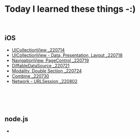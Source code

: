 # **Today I learned these things -:)**
<br>

## **iOS**
- [UICollectionView _220714](https://github.com/geniusYoo/TIL/blob/main/July%2C%202022/July%2014%2C%202022.md)
- [UICollectionView - Data, Presentation, Layout _220718](https://github.com/geniusYoo/TIL/blob/main/July%2C%202022/July%2018%2C%202022.md)
- [NavigationView, PageControl _220719](https://github.com/geniusYoo/TIL/blob/main/July%2C%202022/July%2019%2C%202022.md)
- [DiffableDataSource _220721](https://github.com/geniusYoo/TIL/blob/main/July%2C%202022/July%2021%2C%202022.md)
- [Modality, Double Section _220724](https://github.com/geniusYoo/TIL/blob/main/July%2C%202022/July%2024%2C%202022.md)
- [Combine _220730](https://github.com/geniusYoo/TIL/blob/main/July%2C%202022/July%2030%2C%202022.md)
- [Network - URLSession _220802](https://github.com/geniusYoo/TIL/blob/main/August%2C%202022/August%202%2C%202022.md)
<h1>
<br>

## **node.js**

- 
<h1>
<br>